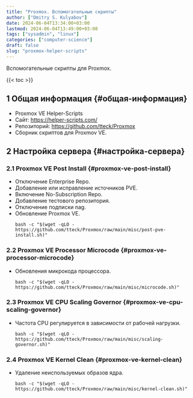 ```yaml
---
title: "Proxmox. Вспомогательные скрипты"
author: ["Dmitry S. Kulyabov"]
date: 2024-06-04T13:34:00+03:00
lastmod: 2024-06-04T13:49:00+03:00
tags: ["sysadmin", "linux"]
categories: ["computer-science"]
draft: false
slug: "proxmox-helper-scripts"
---
```


Вспомогательные скрипты для Proxmox.

<!--more-->

{{< toc >}}


## <span class="section-num">1</span> Общая информация {#общая-информация}

-   Proxmox VE Helper-Scripts
-   Сайт: <https://helper-scripts.com/>
-   Репозиторий: <https://github.com/tteck/Proxmox>
-   Сборник скриптов для Proxmov VE.


## <span class="section-num">2</span> Настройка сервера {#настройка-сервера}


### <span class="section-num">2.1</span> Proxmox VE Post Install {#proxmox-ve-post-install}

-   Отключение Enterprise Repo.
-   Добавление или исправление источников PVE.
-   Включение No-Subscription Repo.
-   Добавление тестового репозитория.
-   Отключение подписки nag.
-   Обновление Proxmox VE.
    ```shell
    bash -c "$(wget -qLO - https://github.com/tteck/Proxmox/raw/main/misc/post-pve-install.sh)"
    ```


### <span class="section-num">2.2</span> Proxmox VE Processor Microcode {#proxmox-ve-processor-microcode}

-   Обновления микрокода процессора.
    ```shell
    bash -c "$(wget -qLO - https://github.com/tteck/Proxmox/raw/main/misc/microcode.sh)"
    ```


### <span class="section-num">2.3</span> Proxmox VE CPU Scaling Governor {#proxmox-ve-cpu-scaling-governor}

-   Частота CPU регулируется в зависимости от рабочей нагрузки.
    ```shell
    bash -c "$(wget -qLO - https://github.com/tteck/Proxmox/raw/main/misc/scaling-governor.sh)"
    ```


### <span class="section-num">2.4</span> Proxmox VE Kernel Clean {#proxmox-ve-kernel-clean}

-   Удаление неиспользуемых образов ядра.
    ```shell
    bash -c "$(wget -qLO - https://github.com/tteck/Proxmox/raw/main/misc/kernel-clean.sh)"
    ```

